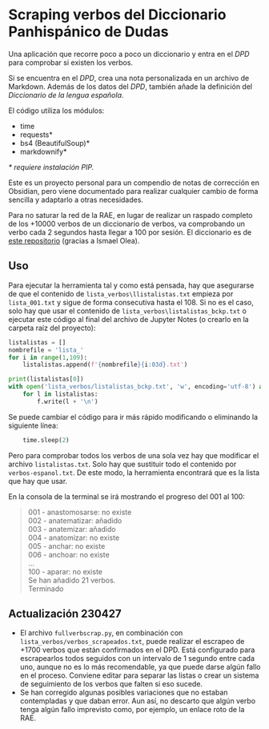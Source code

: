 # Scraping verbos del Diccionario Panhispánico de Dudas

Una aplicación que recorre poco a poco un diccionario y entra en el _DPD_ para comprobar si existen los verbos.  

Si se encuentra en el _DPD_, crea una nota personalizada en un archivo de Markdown. Además de los datos del _DPD_, también añade la definición del _Diccionario de la lengua española_.  

El código utiliza los módulos:
- time
- requests\*
- bs4 (BeautifulSoup)\*
- markdownify\*  

_\* requiere instalación PIP._

Este es un proyecto personal para un compendio de notas de corrección en Obsidian, pero viene documentado para realizar cualquier cambio de forma sencilla y adaptarlo a otras necesidades.

Para no saturar la red de la RAE, en lugar de realizar un raspado completo de los +10000 verbos de un diccionario de verbos, va comprobando un verbo cada 2 segundos hasta llegar a 100 por sesión. El diccionario es de [este repositorio](https://github.com/olea/lemarios.git) (gracias a Ismael Olea).  

## Uso
Para ejecutar la herramienta tal y como está pensada, hay que asegurarse de que el contenido de `lista_verbos\llistalistas.txt` empieza por `lista_001.txt` y sigue de forma consecutiva hasta el 108. Si no es el caso, solo hay que usar el contenido de `lista_verbos\listalistas_bckp.txt` o ejecutar este código al final del archivo de Jupyter Notes (o crearlo en la carpeta raíz del proyecto): 

```python
listalistas = []
nombrefile = 'lista_'
for i in range(1,109):
    listalistas.append(f'{nombrefile}{i:03d}.txt')

print(listalistas[0])
with open('lista_verbos/listalistas_bckp.txt', 'w', encoding='utf-8') as f:
    for l in listalistas:
        f.write(l + '\n')
```

Se puede cambiar el código para ir más rápido modificando o eliminando la siguiente línea:

```python
    time.sleep(2)
```

Pero para comprobar todos los verbos de una sola vez hay que modificar el archivo `listalistas.txt`. Solo hay que sustituir todo el contenido por `verbos-espanol.txt`. De este modo, la herramienta encontrará que es la lista que hay que usar.

En la consola de la terminal se irá mostrando el progreso del 001 al 100:

> 001 - anastomosarse: no existe  
> 002 - anatematizar: añadido  
> 003 - anatemizar: añadido  
> 004 - anatomizar: no existe  
> 005 - anchar: no existe  
> 006 - anchoar: no existe  
> …  
> 100 - aparar: no existe  
> Se han añadido 21 verbos.  
> Terminado  

## Actualización 230427
- El archivo `fullverbscrap.py`, en combinación con `lista_verbos/verbos_scrapeados.txt`, puede realizar el escrapeo de +1700 verbos que están confirmados en el DPD. Está configurado para escrapearlos todos seguidos con un intervalo de 1 segundo entre cada uno, aunque no es lo más recomendable, ya que puede darse algún fallo en el proceso. Conviene editar para separar las listas o crear un sistema de seguimiento de los verbos que falten si eso sucede. 
- Se han corregido algunas posibles variaciones que no estaban contempladas y que daban error. Aun así, no descarto que algún verbo tenga algún fallo imprevisto como, por ejemplo, un enlace roto de la RAE.
